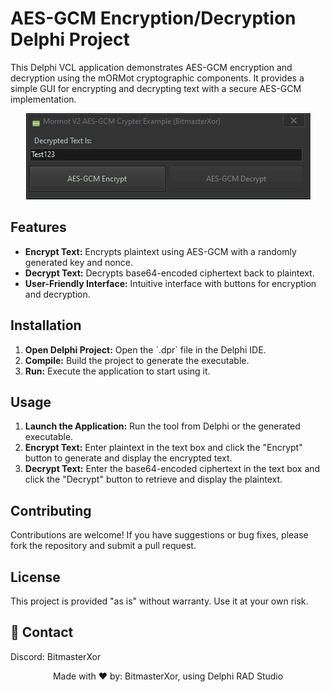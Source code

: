 <h1>AES-GCM Encryption/Decryption Delphi Project</h1>

<p>This Delphi VCL application demonstrates AES-GCM encryption and decryption using the mORMot cryptographic components. It provides a simple GUI for encrypting and decrypting text with a secure AES-GCM implementation.</p>

<!-- Replace 'screenshot.png' with the path to your actual image file -->
<p align="center">
  <img src="Preview.gif" alt="Screenshot of the AES-GCM Encryption/Decryption Tool" style="max-width:100%; height:auto;">
</p>

<h2>Features</h2>
<ul>
  <li><strong>Encrypt Text:</strong> Encrypts plaintext using AES-GCM with a randomly generated key and nonce.</li>
  <li><strong>Decrypt Text:</strong> Decrypts base64-encoded ciphertext back to plaintext.</li>
  <li><strong>User-Friendly Interface:</strong> Intuitive interface with buttons for encryption and decryption.</li>
</ul>

<h2>Installation</h2>
<ol>
  <li><strong>Open Delphi Project:</strong> Open the `.dpr` file in the Delphi IDE.</li>
  <li><strong>Compile:</strong> Build the project to generate the executable.</li>
  <li><strong>Run:</strong> Execute the application to start using it.</li>
</ol>

<h2>Usage</h2>
<ol>
  <li><strong>Launch the Application:</strong> Run the tool from Delphi or the generated executable.</li>
  <li><strong>Encrypt Text:</strong> Enter plaintext in the text box and click the "Encrypt" button to generate and display the encrypted text.</li>
  <li><strong>Decrypt Text:</strong> Enter the base64-encoded ciphertext in the text box and click the "Decrypt" button to retrieve and display the plaintext.</li>
</ol>

<h2>Contributing</h2>
<p>Contributions are welcome! If you have suggestions or bug fixes, please fork the repository and submit a pull request.</p>

<h2>License</h2>
<p>This project is provided "as is" without warranty. Use it at your own risk.</p>

## 📧 Contact

Discord: BitmasterXor

<p align="center">Made with ❤️ by: BitmasterXor, using Delphi RAD Studio</p>
